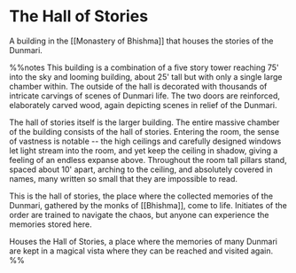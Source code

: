 # The Hall of Stories

A building in the [[Monastery of Bhishma]] that houses the stories of the Dunmari. 

%%notes
This building is a combination of a five story tower reaching 75' into the sky and looming building, about 25' tall but with only a single large chamber within. The outside of the hall is decorated with thousands of intricate carvings of scenes of Dunmari life. The two doors are reinforced, elaborately carved wood, again depicting scenes in relief of the Dunmari.

The hall of stories itself is the larger building. The entire massive chamber of the building consists of the hall of stories. Entering the room, the sense of vastness is notable -- the high ceilings and carefully designed windows let light stream into the room, and yet keep the ceiling in shadow, giving a feeling of an endless expanse above. Throughout the room tall pillars stand, spaced about 10' apart, arching to the ceiling, and absolutely covered in names, many written so small that they are impossible to read.

This is the hall of stories, the place where the collected memories of the Dunmari, gathered by the monks of [[Bhishma]], come to life. Initiates of the order are trained to navigate the chaos, but anyone can experience the memories stored here. 

Houses the Hall of Stories, a place where the memories of many Dunmari are kept in a magical vista where they can be reached and visited again.
%%